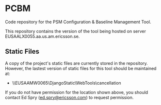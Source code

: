 PCBM
=====
Code repository for the PSM Configuration & Baseline Management Tool.

This repository contains the version of the tool being hosted on server
EUSAALX0055.aa.us.am.ericsson.se.

Static Files
------------
A copy of the project's static files are currently stored in the repository.
However, the lastest version of static files for this tool should be maintained
at:

  - \\\\EUSAAMW0065\DjangoStatic\WebTools\cancellation

If you do not have permission for the location shown above,
you should contact Ed Spry (ed.spry@ericsson.com) to request permission.
